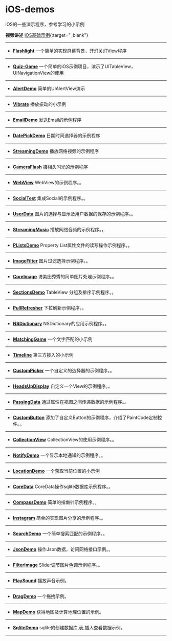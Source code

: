 iOS-demos
=========

iOS的一些演示程序，参考学习的小示例

**视频讲述**
[iOS基础示例](http://www.tudou.com/plcover/xs8jxgy4XvQ/){:target="_blank"}


----------

 - **[Flashlight](https://github.com/luowei/iOS-demos/tree/master/Flashlight)**
一个简单的实现屏幕背景，开灯关灯View程序

----------

 - **[Quiz-Game](https://github.com/luowei/iOS-demos/tree/master/Quiz-Game)**
一个简单的iOS示例项目，演示了UITableView，UINavigationView的使用

----------

 - **[AlertDemo](https://github.com/luowei/iOS-demos/tree/master/AlertDemo)**
简单的UIAlertView演示

----------

 - **[Vibrate](https://github.com/luowei/iOS-demos/tree/master/Vibrate)**
播放振动的小示例

----------

 - **[EmailDemo](https://github.com/luowei/iOS-demos/tree/master/EmailDemo)**
发送Email的示例程序

----------

 - **[DatePickDemo](https://github.com/luowei/iOS-demos/tree/master/DatePickDemo)**
日期时间选择器的示例程序

----------

 - **[StreamingDemo](https://github.com/luowei/iOS-demos/tree/master/StreamingDemo)**
播放网络视频的示例程序

----------

 - **[CameraFlash](https://github.com/luowei/iOS-demos/tree/master/CameraFlash)**
摄相头闪光的示例程序

----------

 - **[WebView](https://github.com/luowei/iOS-demos/tree/master/WebView)**
WebView的示例程序。。

----------

 - **[SocialTest](https://github.com/luowei/iOS-demos/tree/master/SocialTest)**
集成Social的示例程序。。

----------

 - **[UserData](https://github.com/luowei/iOS-demos/tree/master/UserData)**
图片的选择与显示及用户数据的保存的示例程序。。

----------

 - **[StreamingMusic](https://github.com/luowei/iOS-demos/tree/master/StreamingMusic)**
播放网络音频的示例程序。。

----------

 - **[PListsDemo](https://github.com/luowei/iOS-demos/tree/master/PListsDemo)**
Property List属性文件的读写操作示例程序。。

----------

 - **[ImageFilter](https://github.com/luowei/iOS-demos/tree/master/ImageFilter)**
图片过滤选择示例程序。。

----------


 - **[CoreImage](https://github.com/luowei/iOS-demos/tree/master/CoreImage)**
访美图秀秀的简单图片处理示例程序。。

----------


 - **[SectionsDemo](https://github.com/luowei/iOS-demos/tree/master/SectionsDemo)**
TableView 分组及排序示例程序。。

----------


 - **[PullRefresher](https://github.com/luowei/iOS-demos/tree/master/PullRefresher)**
下拉刷新示例程序。。

----------

 - **[NSDictionary](https://github.com/luowei/iOS-demos/tree/master/NSDictionary)**
NSDictionary的应用示例程序。。

----------

 - **[MatchingGame](https://github.com/luowei/iOS-demos/tree/master/MatchingGame)**
一个文字匹配的小示例

----------

 - **[Timeline](https://github.com/luowei/iOS-demos/tree/master/Timeline)**
第三方接入的小示例

----------

 - **[CustomPicker](https://github.com/luowei/iOS-demos/tree/master/CustomPicker)**
一个自定义的选择器的示例程序。。

----------

 - **[HeadsUpDisplay](https://github.com/luowei/iOS-demos/tree/master/HeadsUpDisplay)**
自定义一个View的示例程序。。

----------

 - **[PassingData](https://github.com/luowei/iOS-demos/tree/master/PassingData)**
通过属性在视图之间传递数据的示例程序。。

----------

 - **[CustomButton](https://github.com/luowei/iOS-demos/tree/master/CustomButton)**
添加了自定义Button的示例程序，介绍了PaintCode定制控件。。

----------

 - **[CollectionView](https://github.com/luowei/iOS-demos/tree/master/CollectionView)**
CollectionView的使用示例程序。。

----------

 - **[NotifyDemo](https://github.com/luowei/iOS-demos/tree/master/NotifyDemo)**
一个显示本地通知的示例程序。。

----------

 - **[LocationDemo](https://github.com/luowei/iOS-demos/tree/master/LocationDemo)**
一个获取当前位置的小示例

----------

 - **[CoreData](https://github.com/luowei/iOS-demos/tree/master/CoreData)**
CoreData操作sqlite数据库示例程序。。

----------

 - **[CompassDemo](https://github.com/luowei/iOS-demos/tree/master/CompassDemo)**
简单的指南针示例程序。。

----------

 - **[Instagram](https://github.com/luowei/iOS-demos/tree/master/Instagram)**
简单的实现图片分享的示例程序。。

----------

 - **[SearchDemo](https://github.com/luowei/iOS-demos/tree/master/SearchDemo)**
一个简单搜索匹配的示例程序。。

----------

 - **[JsonDemo](https://github.com/luowei/iOS-demos/tree/master/JsonDemo)**
操作Json数据，访问网络接口示例。。

----------

 - **[FilterImage](https://github.com/luowei/iOS-demos/tree/master/FilterImage)**
Slider调节图片色调示例程序。。

----------

 - **[PlaySound](https://github.com/luowei/iOS-demos/tree/master/PlaySound)**
播放声音示例。

----------

 - **[DragDemo](https://github.com/luowei/iOS-demos/tree/master/DragDemo)**
一个拖拽示例。

----------

 - **[MapDemo](https://github.com/luowei/iOS-demos/tree/master/MapDemo)**
获得地图及计算地理位置的示例。

----------

 - **[SqliteDemo](https://github.com/luowei/iOS-demos/tree/master/SqliteDemo)**
sqlite的创建数据库,表,插入查看数据示例。

----------



